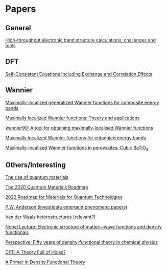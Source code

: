 # Papers

## General

[High-throughput electronic band structure calculations: challenges and tools](https://arxiv.org/pdf/1004.2974.pdf)


## DFT

[Self-Consistent Equations Including Exchange and Correlation Effects](https://journals.aps.org/pr/pdf/10.1103/PhysRev.140.A1133)

[]()


## Wannier

[Maximally-localized generalized Wannier functions for composite energy bands](https://arxiv.org/pdf/cond-mat/9707145.pdf)

[Maximally localized Wannier functions: Theory and applications](https://arxiv.org/pdf/1112.5411.pdf)

[wannier90: A tool for obtaining maximally-localised Wannier functions](https://arxiv.org/pdf/0708.0650.pdf)

[Maximally localized Wannier functions for entangled energy bands](https://arxiv.org/pdf/cond-mat/0108084.pdf)

[Maximally-localized Wannier functions in perovskites: Cubic BaTiO<sub>3</sub>](https://arxiv.org/pdf/cond-mat/9802210.pdf)


## Others/Interesting

[The rise of quantum materials](https://www.researchgate.net/profile/Franklin-Paras-Hernandez/post/What-is-the-importance-of-quantum-materials-in-thin-film-technology/attachment/5bf571e1cfe4a7645503c856/AS%3A695417138319360%401542811774042/download/The+rise+of+quantum+materials.pdf)

[The 2020 Quantum Materials Roadmap](https://arxiv.org/ftp/arxiv/papers/2102/2102.02644.pdf)

[2022 Roadmap for Materials for Quantum Technologies](https://arxiv.org/ftp/arxiv/papers/2202/2202.07309.pdf)

[P.W. Anderson (investigate emergent phenomena papers)](https://en.wikipedia.org/wiki/Philip_W._Anderson#cite_note-3)

[Van der Waals heterostructures (relevant?)](https://qs3.scripts.mit.edu/images/pdf/vanderWaalsHeterostructures.pdf)

[Nobel Lecture: Electronic structure of matter—wave functions and density functionals](https://www.nobelprize.org/uploads/2018/06/kohn-lecture.pdf)

[Perspective: Fifty years of density-functional theory in chemical physics](https://www.chem.pku.edu.cn/jianghgroup/docs/20190514215433428130.pdf)

[Perspective: Fifty years of density-functional theory in chemical physics]: # (https://journals.aps.org/rmp/pdf/10.1103/RevModPhys.71.1253)

[DFT: A Theory Full of Holes?](https://static1.squarespace.com/static/5b06fe765b409b62b1c16a43/t/5b1998376d2a7347e1a1c07c/1528404025001/PGB14.pdf)

[A Primer in Density Functional Theory](https://www.physics.udel.edu/~bnikolic/QTTG/NOTES/DFT/BOOK=primer_dft.pdf)


